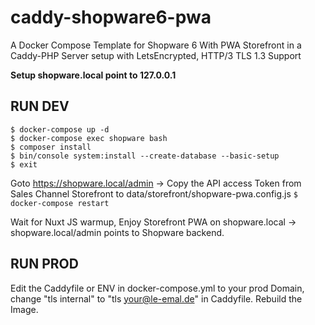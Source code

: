 # caddy-shopware6-pwa
A Docker Compose Template for Shopware 6 With PWA Storefront in a Caddy-PHP Server setup with LetsEncrypted, HTTP/3 TLS 1.3 Support

**Setup shopware.local point to 127.0.0.1**

## RUN DEV
```
$ docker-compose up -d
$ docker-compose exec shopware bash
$ composer install
$ bin/console system:install --create-database --basic-setup
$ exit
```
Goto https://shopware.local/admin -> Copy the API access Token from Sales Channel Storefront to data/storefront/shopware-pwa.config.js
```$ docker-compose restart```

Wait for Nuxt JS warmup, Enjoy Storefront PWA on shopware.local -> shopware.local/admin points to Shopware backend.

## RUN PROD

Edit the Caddyfile or ENV in docker-compose.yml to your prod Domain, change "tls internal" to "tls your@le-emal.de" in Caddyfile. Rebuild the Image.
